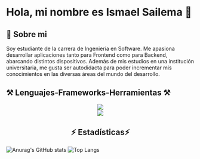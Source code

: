 
# Hola, mi nombre es Ismael Sailema 👋

## 👤 Sobre mi
Soy estudiante de la carrera de Ingeniería en Software. Me apasiona desarrollar aplicaciones tanto para Frontend como para Backend, abarcando distintos dispositivos. Además de mis estudios en una institución universitaria, me gusta ser autodidacta para poder incrementar mis conocimientos en las diversas áreas del mundo del desarrollo.
## ⚒️ Lenguajes-Frameworks-Herramientas ⚒️

<div align="center">
   <img src="https://skillicons.dev/icons?i=java,javascript,typescript,php,python,cpp,mysql,postgresql,nestjs,html,css" /><br>
   <img src="https://skillicons.dev/icons?i=vscode,react,docker,bootstrap,github,git,notion" />
</div>

<h2 align="center">⚡ Estadísticas⚡</h2>

![Anurag's GitHub stats](https://github-readme-stats.vercel.app/api?username=IsmaelSailema20&count_private=true&show_icons=true&theme=radical&rank_icon=github)
![Top Langs](https://github-readme-stats.vercel.app/api/top-langs/?username=IsmaelSailema20)

<!--
**IsmaelSailema20/IsmaelSailema20** is a ✨ _special_ ✨ repository because its `README.md` (this file) appears on your GitHub profile.

Here are some ideas to get you started:

- 🔭 I’m currently working on ...
- 🌱 I’m currently learning ...
- 👯 I’m looking to collaborate on ...
- 🤔 I’m looking for help with ...
- 💬 Ask me about ...
- 📫 How to reach me: ...
- 😄 Pronouns: ...
- ⚡ Fun fact: ...
-->
